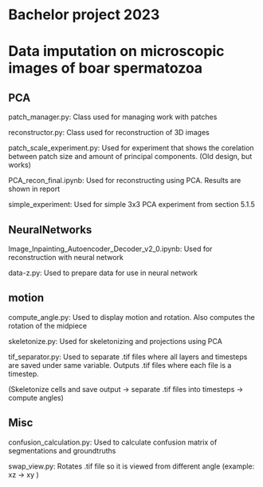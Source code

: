 # Bachelor project 2023
# Data imputation on microscopic images of boar spermatozoa


## PCA
patch_manager.py: Class used for managing work with patches

reconstructor.py: Class used for reconstruction of 3D images

patch_scale_experiment.py: Used for experiment that shows the corelation between patch size and amount of principal components. (Old design, but works) 

PCA_recon_final.ipynb: Used for reconstructing using PCA. Results are shown in report 

simple_experiment: Used for simple 3x3 PCA experiment from section 5.1.5

## NeuralNetworks

Image_Inpainting_Autoencoder_Decoder_v2_0.ipynb: Used for reconstruction with neural network

data-z.py: Used to prepare data for use in neural network

## motion

compute_angle.py: Used to display motion and rotation. Also computes the rotation of the midpiece

skeletonize.py: Used for skeletonizing and projections using PCA

tif_separator.py: Used to separate .tif files where all layers and timesteps are saved under same variable. Outputs .tif files where each file is a timestep.

(Skeletonize cells and save output -> separate .tif files into timesteps -> compute angles)


## Misc
confusion_calculation.py: Used to calculate confusion matrix of segmentations and groundtruths

swap_view.py: Rotates .tif file so it is viewed from different angle (example: xz -> xy )



